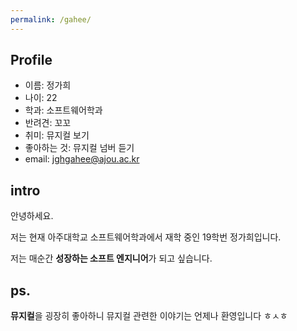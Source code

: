 ```yaml
---
permalink: /gahee/
---
```


## Profile
* 이름: 정가희
* 나이: 22
* 학과: 소프트웨어학과
* 반려견: 꼬꼬
* 취미: 뮤지컬 보기
* 좋아하는 것: 뮤지컬 넘버 듣기
* email: jghgahee@ajou.ac.kr


## intro
안녕하세요. 

저는 현재 아주대학교 소프트웨어학과에서 재학 중인 19학번 정가희입니다. 

저는 매순간 **성장하는 소프트 엔지니어**가 되고 싶습니다. 

## ps.
**뮤지컬**을 굉장히 좋아하니 뮤지컬 관련한 이야기는 언제나 환영입니다 ㅎㅅㅎ

